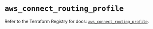 # `aws_connect_routing_profile`

Refer to the Terraform Registry for docs: [`aws_connect_routing_profile`](https://registry.terraform.io/providers/hashicorp/aws/6.14.0/docs/resources/connect_routing_profile).
